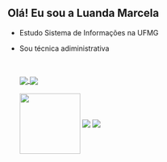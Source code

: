 ## Olá! Eu sou a Luanda Marcela
- Estudo Sistema de Informações na UFMG
- Sou técnica adiministrativa
  ##
  <br/>
  <div>
  <a href="https://github.com/LuandaMarcela">
  <img align="center" src="https://github-readme-stats.vercel.app/api?username=LuandaMarcela&show_icons=true&theme=rose&count_private=true"/> 
  <img align="center" src="https://github-readme-stats.vercel.app/api/top-langs/?username=LuandaMarcela&layout=compact&langs_count=16&theme=rose"/>
  </a>
  </div>
  <br/>
  <div>
  <img align="center" height=120 src="https://cdn.discordapp.com/attachments/1231805085621682189/1231805400760979537/Ola.gif?ex=66384b2d&is=6625d62d&hm=087fbef31429a857e6a70d33e6e8463f1bea2edf1e576afaeb45192bda3d79ac&"/>
  <a href = "mailto:luandamarcela88@gmail.com"><img align="center" src="https://img.shields.io/badge/-Gmail-%23333?style=for-the-badge&logo=gmail&logoColor=white" target="_blank"></a>
  <a href="www.linkedin.com/in/luanda-marcela-coutinho-araujo" target="_blank"><img align="center" src="https://img.shields.io/badge/-LinkedIn-%230077B5?style=for-the-badge&logo=linkedin&logoColor=white" target="_blank"></a> 
  
  </div>

  
